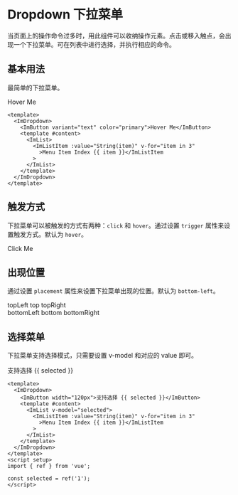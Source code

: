 # Dropdown 下拉菜单

当页面上的操作命令过多时，用此组件可以收纳操作元素。点击或移入触点，会出现一个下拉菜单。可在列表中进行选择，并执行相应的命令。

## 基本用法

最简单的下拉菜单。

 <ImDropdown>
    <ImButton variant="text" color="primary">Hover Me</ImButton>
    <template #content>
      <ImList>
        <ImListItem :value="String(item)" v-for="item in 3"
          >Menu Item Index {{ item }}</ImListItem
        >
      </ImList>
    </template>
  </ImDropdown>

```vue
<template>
  <ImDropdown>
    <ImButton variant="text" color="primary">Hover Me</ImButton>
    <template #content>
      <ImList>
        <ImListItem :value="String(item)" v-for="item in 3"
          >Menu Item Index {{ item }}</ImListItem
        >
      </ImList>
    </template>
  </ImDropdown>
</template>
```

## 触发方式

下拉菜单可以被触发的方式有两种：`click` 和 `hover`。通过设置 `trigger` 属性来设置触发方式。默认为 `hover`。

<ImDropdown trigger="click">
    <ImButton variant="outlined" color="primary">Click Me</ImButton>
    <template #content>
      <ImList>
        <ImListItem :value="String(item)" v-for="item in 3"
          >Menu Item Index {{ item }}</ImListItem
        >
      </ImList>
    </template>
  </ImDropdown>

## 出现位置

通过设置 `placement` 属性来设置下拉菜单出现的位置。默认为 `bottom-left`。

<ImRow gutter="8">
  <ImDropdown placement="topLeft">
    <ImButton  color="primary" width="120px">topLeft</ImButton>
    <template #content>
      <ImList>
        <ImListItem :value="String(item)" v-for="item in 3"
          >Menu Item Index {{ item }}</ImListItem
        >
      </ImList>
    </template>
</ImDropdown>
<ImDropdown placement="top">
    <ImButton  color="primary" width="120px">top</ImButton>
    <template #content>
      <ImList>
        <ImListItem :value="String(item)" v-for="item in 3"
          >Menu Item Index {{ item }}</ImListItem
        >
      </ImList>
    </template>
</ImDropdown>
<ImDropdown placement="topRight">
    <ImButton  color="primary" width="120px">topRight</ImButton>
    <template #content>
      <ImList>
        <ImListItem :value="String(item)" v-for="item in 3"
          >Menu Item Index {{ item }}</ImListItem
        >
      </ImList>
    </template>
</ImDropdown>
</ImRow>
<br />

<ImRow gutter="8">
  <ImDropdown placement="bottomLeft">
    <ImButton  color="primary" width="120px">bottomLeft</ImButton>
    <template #content>
      <ImList>
        <ImListItem :value="String(item)" v-for="item in 3"
          >Menu Item Index {{ item }}</ImListItem
        >
      </ImList>
    </template>
</ImDropdown>
<ImDropdown placement="bottom">
    <ImButton  color="primary" width="120px">bottom</ImButton>
    <template #content>
      <ImList>
        <ImListItem :value="String(item)" v-for="item in 3"
          >Menu Item Index {{ item }}</ImListItem
        >
      </ImList>
    </template>
</ImDropdown>
<ImDropdown placement="bottomRight">
    <ImButton  color="primary" width="120px">bottomRight</ImButton>
    <template #content>
      <ImList>
        <ImListItem :value="String(item)" v-for="item in 3"
          >Menu Item Index {{ item }}</ImListItem
        >
      </ImList>
    </template>
</ImDropdown>
</ImRow>

## 选择菜单

下拉菜单支持选择模式，只需要设置 v-model 和对应的 value 即可。

<ImDropdown >
    <ImButton width="120px">支持选择 {{ selected }}</ImButton>
    <template #content>
      <ImList v-model="selected">
        <ImListItem :value="String(item)" v-for="item in 3"
          >Menu Item Index {{ item }}</ImListItem
        >
      </ImList>
    </template>
</ImDropdown>

<script setup>
import { ref } from 'vue'

const selected = ref('1')
</script>

```vue
<template>
  <ImDropdown>
    <ImButton width="120px">支持选择 {{ selected }}</ImButton>
    <template #content>
      <ImList v-model="selected">
        <ImListItem :value="String(item)" v-for="item in 3"
          >Menu Item Index {{ item }}</ImListItem
        >
      </ImList>
    </template>
  </ImDropdown>
</template>
<script setup>
import { ref } from 'vue';

const selected = ref('1');
</script>
```
